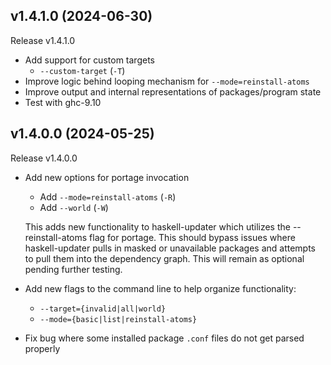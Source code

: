 ## v1.4.1.0 (2024-06-30)

Release v1.4.1.0

- Add support for custom targets
    - `--custom-target` (`-T`)
- Improve logic behind looping mechanism for `--mode=reinstall-atoms`
- Improve output and internal representations of packages/program state
- Test with ghc-9.10

## v1.4.0.0 (2024-05-25)

Release v1.4.0.0

- Add new options for portage invocation

    - Add `--mode=reinstall-atoms` (`-R`)
    - Add `--world` (`-W`)

  This adds new functionality to haskell-updater which utilizes the
  --reinstall-atoms flag for portage. This should bypass issues where
  haskell-updater pulls in masked or unavailable packages and attempts to
  pull them into the dependency graph. This will remain as optional pending
  further testing.

- Add new flags to the command line to help organize functionality:

  - `--target={invalid|all|world}`
  - `--mode={basic|list|reinstall-atoms}`

- Fix bug where some installed package `.conf` files do not get parsed
  properly
